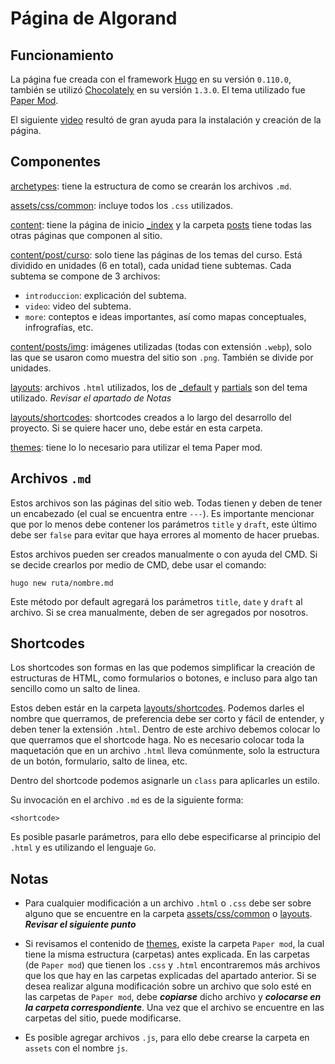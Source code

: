 # Página de Algorand

## Funcionamiento

La página fue creada con el framework [Hugo](https://gohugo.io/) en su versión `0.110.0`, también se utilizó [Chocolately](https://chocolatey.org/) en su versión `1.3.0`. El tema utilizado fue [Paper Mod](https://github.com/adityatelange/hugo-PaperMod).

El siguiente [video](https://www.youtube.com/watch?v=hjD9jTi_DQ4&t=1023s&ab_channel=EnvatoTuts%2B) resultó de gran ayuda para la instalación y creación de la página.

## Componentes

[archetypes](https://github.com/BarrigueteHector/algorand1/tree/main/archetypes): tiene la estructura de como se crearán los archivos `.md`.

[assets/css/common](https://github.com/BarrigueteHector/algorand1/tree/main/assets/css/common): incluye todos los `.css` utilizados.

[content](https://github.com/BarrigueteHector/algorand1/tree/main/content): tiene la página de inicio [_index](https://github.com/BarrigueteHector/algorand1/blob/main/content/_index.md) y la carpeta [posts](https://github.com/BarrigueteHector/algorand1/tree/main/content/posts) tiene todas las otras páginas que componen al sitio.

[content/post/curso](https://github.com/BarrigueteHector/algorand1/tree/main/content/posts/curso): solo tiene las páginas de los temas del curso. Está dividido en unidades (6 en total), cada unidad tiene subtemas. Cada subtema se compone de 3 archivos: 

  - `introduccion`: explicación del subtema.
  - `video`: video del subtema.
  - `more`: conteptos e ideas importantes, así como mapas conceptuales, infrografías, etc.

[content/posts/img](https://github.com/BarrigueteHector/algorand1/tree/main/content/posts/img): imágenes utilizadas (todas con extensión `.webp`), solo las que se usaron como muestra del sitio son `.png`. También se divide por unidades.

[layouts](https://github.com/BarrigueteHector/algorand1/tree/main/layouts): archivos `.html` utilizados, los de [_default](https://github.com/BarrigueteHector/algorand1/tree/main/layouts/_default) y [partials](https://github.com/BarrigueteHector/algorand1/tree/main/layouts/partials) son del tema utilizado. _Revisar el apartado de Notas_

[layouts/shortcodes](https://github.com/BarrigueteHector/algorand1/tree/main/layouts/shortcodes): shortcodes creados a lo largo del desarrollo del proyecto. Si se quiere hacer uno, debe estár en esta carpeta.

[themes](https://github.com/BarrigueteHector/algorand1/tree/main/themes): tiene lo lo necesario para utilizar el tema Paper mod.

## Archivos `.md`

Estos archivos son las páginas del sitio web. Todas tienen y deben de tener un encabezado (el cual se encuentra entre `---`). Es importante mencionar que por lo menos debe contener los parámetros `title` y `draft`, este último debe ser `false` para evitar que haya errores al momento de hacer pruebas.

Estos archivos pueden ser creados manualmente o con ayuda del CMD. Si se decide crearlos por medio de CMD, debe usar el comando:

```
hugo new ruta/nombre.md
```

Este método por default agregará los parámetros `title`, `date` y `draft` al archivo. Si se crea manualmente, deben de ser agregados por nosotros.

## Shortcodes

Los shortcodes son formas en las que podemos simplificar la creación de estructuras de HTML, como formularios o botones, e incluso para algo tan sencillo como un salto de linea.

Estos deben estár en la carpeta [layouts/shortcodes](https://github.com/BarrigueteHector/algorand1/tree/main/layouts/shortcodes). Podemos darles el nombre que querramos, de preferencia debe ser corto y fácil de entender, y deben tener la extensión `.html`. Dentro de este archivo debemos colocar lo que querramos que el shortcode haga. No es necesario colocar toda la maquetación que en un archivo `.html` lleva comúnmente, solo la estructura de un botón, formulario, salto de linea, etc.

Dentro del shortcode podemos asignarle un `class` para aplicarles un estilo. 

Su invocación en el archivo `.md` es de la siguiente forma:

```
<shortcode>
```

Es posible pasarle parámetros, para ello debe especificarse al principio del `.html` y es utilizando el lenguaje `Go`.

## Notas

- Para cualquier modificación a un archivo `.html` o `.css` debe ser sobre alguno que se encuentre en la carpeta [assets/css/common](https://github.com/BarrigueteHector/algorand1/tree/main/assets/css/common) o [layouts](https://github.com/BarrigueteHector/algorand1/tree/main/layouts). ***Revisar el siguiente punto***

- Si revisamos el contenido de [themes](https://github.com/BarrigueteHector/algorand1/tree/main/themes), existe la carpeta `Paper mod`, la cual tiene la misma estructura (carpetas) antes explicada. En las carpetas (de `Paper mod`) que tienen los `.css` y `.html` encontraremos más archivos que los que hay en las carpetas explicadas del apartado anterior. Si se desea realizar alguna modificación sobre un archivo que solo esté en las carpetas de `Paper mod`, debe ***copiarse*** dicho archivo y ***colocarse en la carpeta correspondiente***. Una vez que el archivo se encuentre en las carpetas del sitio, puede modificarse.

- Es posible agregar archivos `.js`, para ello debe crearse la carpeta en `assets` con el nombre `js`.
  
